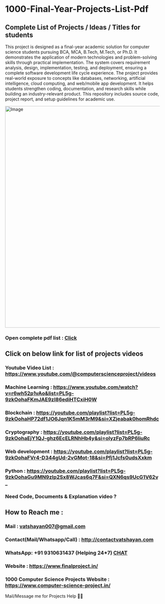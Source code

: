 # 1000-Final-Year-Projects-List-Pdf

## Complete List of Projects / Ideas / Titles for students 

This project is designed as a final-year academic solution for computer science students pursuing BCA, MCA, B.Tech, M.Tech, or Ph.D. It demonstrates the application of modern technologies and problem-solving skills through practical implementation. The system covers requirement analysis, design, implementation, testing, and deployment, ensuring a complete software development life cycle experience. The project provides real-world exposure to concepts like databases, networking, artificial intelligence, cloud computing, and web/mobile app development. It helps students strengthen coding, documentation, and research skills while building an industry-relevant product. This repository includes source code, project report, and setup guidelines for academic use.

<img width="1280" height="720" alt="Image" src="https://github.com/user-attachments/assets/39450e2e-23ff-4dee-9d5f-be2c192931c3" />

### Open complete pdf list : [Click](https://github.com/Vatshayan/1000-Final-Year-Project-List-pdf/blob/04b3a1d24acef2f116b5467a5b98f9b7442eb95a/1000%2B%20New%2C%20Updated%20and%20Top%20Projects%20List%20for%20students.pdf)

## Click on below link for list of projects videos

### Youtube Video List : https://www.youtube.com/@computerscienceproject/videos

### Machine Learning : https://www.youtube.com/watch?v=r6wh52p1vAo&list=PL5g-9zkOohaFKmJAE9zI86ediHTCxiH0W

### Blockchain : https://youtube.com/playlist?list=PL5g-9zkOohaHP72df1JO6Jqn1K5mM3rM9&si=XZjeabak0homRhdc

### Cryptography : https://youtube.com/playlist?list=PL5g-9zkOohaEjY1QJ-ghz6EcELRNhHb4y&si=oIyzFp7bRP6IiuRc

### Web development : https://youtube.com/playlist?list=PL5g-9zkOohaFVr4-D344gUd-2vGMot-18&si=Pfj1Jcfs0udsXxkm

### Python : https://youtube.com/playlist?list=PL5g-9zkOohaGu9MN9zIp2Sx8WJcas6q7F&si=QXN6qs9UcG1V62v_

### Need Code, Documents & Explanation video ? 

## How to Reach me :

### Mail : vatshayan007@gmail.com 

### Contact(Mail/Whatsapp/Call) : http://contactvatshayan.com

### WhatsApp: **+91 9310631437** (Helping 24*7) **[CHAT](https://wa.me/message/CHWN2AHCPMAZK1)** 

### Website : https://www.finalproject.in/

### 1000 Computer Science Projects Website : https://www.computer-science-project.in/

Mail/Message me for Projects Help 🙏🏻

